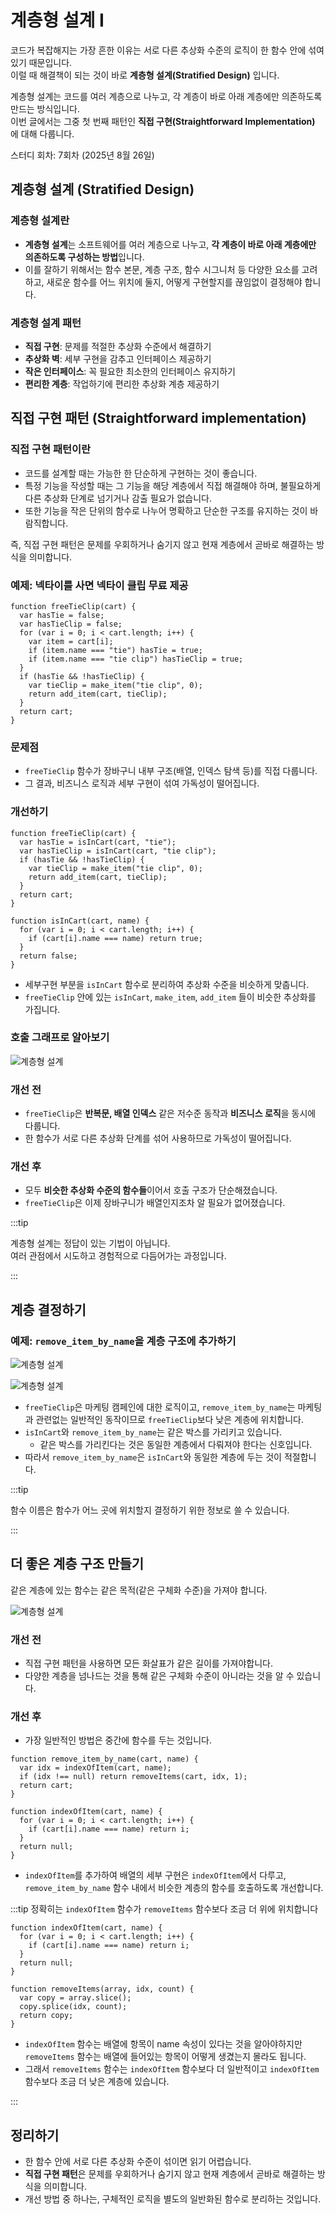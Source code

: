 # 계층형 설계 I

코드가 복잡해지는 가장 흔한 이유는 서로 다른 추상화 수준의 로직이 한 함수 안에 섞여 있기 때문입니다.<br/>
이럴 때 해결책이 되는 것이 바로 **계층형 설계(Stratified Design)** 입니다.

계층형 설계는 코드를 여러 계층으로 나누고, 각 계층이 바로 아래 계층에만 의존하도록 만드는 방식입니다.<br/>
이번 글에서는 그중 첫 번째 패턴인 **직접 구현(Straightforward Implementation)** 에 대해 다룹니다.

<span class="study-date"> 스터디 회차: 7회차 (2025년 8월 26일)</span>

## 계층형 설계 (Stratified Design)

### 계층형 설계란

- **계층형 설계**는 소프트웨어를 여러 계층으로 나누고, **각 계층이 바로 아래 계층에만 의존하도록 구성하는 방법**입니다.
- 이를 잘하기 위해서는 함수 본문, 계층 구조, 함수 시그니처 등 다양한 요소를 고려하고, 새로운 함수를 어느 위치에 둘지, 어떻게 구현할지를 끊임없이 결정해야 합니다.

### 계층형 설계 패턴

- **직접 구현**: 문제를 적절한 추상화 수준에서 해결하기
- **추상화 벽**: 세부 구현을 감추고 인터페이스 제공하기
- **작은 인터페이스**: 꼭 필요한 최소한의 인터페이스 유지하기
- **편리한 계층**: 작업하기에 편리한 추상화 계층 제공하기

## 직접 구현 패턴 (Straightforward implementation)

### 직접 구현 패턴이란

- 코드를 설계할 때는 가능한 한 단순하게 구현하는 것이 좋습니다.
- 특정 기능을 작성할 때는 그 기능을 해당 계층에서 직접 해결해야 하며, 불필요하게 다른 추상화 단계로 넘기거나 감출 필요가 없습니다.
- 또한 기능을 작은 단위의 함수로 나누어 명확하고 단순한 구조를 유지하는 것이 바람직합니다.

즉, 직접 구현 패턴은 문제를 우회하거나 숨기지 않고 현재 계층에서 곧바로 해결하는 방식을 의미합니다.

### 예제: 넥타이를 사면 넥타이 클립 무료 제공

```tsx{2-8}
function freeTieClip(cart) {
  var hasTie = false;
  var hasTieClip = false;
  for (var i = 0; i < cart.length; i++) {
    var item = cart[i];
    if (item.name === "tie") hasTie = true;
    if (item.name === "tie clip") hasTieClip = true;
  }
  if (hasTie && !hasTieClip) {
    var tieClip = make_item("tie clip", 0);
    return add_item(cart, tieClip);
  }
  return cart;
}
```

### 문제점

- `freeTieClip` 함수가 장바구니 내부 구조(배열, 인덱스 탐색 등)를 직접 다룹니다.
- 그 결과, 비즈니스 로직과 세부 구현이 섞여 가독성이 떨어집니다.

### 개선하기

```tsx{2,3,11-16}
function freeTieClip(cart) {
  var hasTie = isInCart(cart, "tie");
  var hasTieClip = isInCart(cart, "tie clip");
  if (hasTie && !hasTieClip) {
    var tieClip = make_item("tie clip", 0);
    return add_item(cart, tieClip);
  }
  return cart;
}

function isInCart(cart, name) {
  for (var i = 0; i < cart.length; i++) {
    if (cart[i].name === name) return true;
  }
  return false;
}
```

- 세부구현 부분을 `isInCart` 함수로 분리하여 추상화 수준을 비슷하게 맞춥니다.
- `freeTieClip` 안에 있는 `isInCart`, `make_item`, `add_item` 들이 비슷한 추상화를 가집니다.

### 호출 그래프로 알아보기

![계층형 설계](/images/8-1.webp)

### 개선 전

- `freeTieClip`은 **반복문, 배열 인덱스** 같은 저수준 동작과 **비즈니스 로직**을 동시에 다룹니다.
- 한 함수가 서로 다른 추상화 단계를 섞어 사용하므로 가독성이 떨어집니다.

### 개선 후

- 모두 **비슷한 추상화 수준의 함수들**이어서 호출 구조가 단순해졌습니다.
- `freeTieClip`은 이제 장바구니가 배열인지조차 알 필요가 없어졌습니다.

:::tip

계층형 설계는 정답이 있는 기법이 아닙니다.<br/>
여러 관점에서 시도하고 경험적으로 다듬어가는 과정입니다.

:::

## 계층 결정하기

### 예제: `remove_item_by_name`을 계층 구조에 추가하기

![계층형 설계](/images/8-2.webp)

![계층형 설계](/images/8-3.webp)

- `freeTieClip`은 마케팅 캠페인에 대한 로직이고, `remove_item_by_name`는 마케팅과 관련없는 일반적인 동작이므로 `freeTieClip`보다 낮은 계층에 위치합니다.
- `isInCart`와 `remove_item_by_name`는 같은 박스를 가리키고 있습니다.
  - 같은 박스를 가리킨다는 것은 동일한 계층에서 다뤄져야 한다는 신호입니다.
- 따라서 `remove_item_by_name`은 `isInCart`와 동일한 계층에 두는 것이 적절합니다.

:::tip

함수 이름은 함수가 어느 곳에 위치할지 결정하기 위한 정보로 쓸 수 있습니다.

:::

## 더 좋은 계층 구조 만들기

같은 계층에 있는 함수는 같은 목적(같은 구체화 수준)을 가져야 합니다.

![계층형 설계](/images/8-4.webp)

### 개선 전

- 직접 구현 패턴을 사용하면 모든 화살표가 같은 길이를 가져야합니다.
- 다양한 계층을 넘나드는 것을 통해 같은 구체화 수준이 아니라는 것을 알 수 있습니다.

### 개선 후

- 가장 일반적인 방법은 중간에 함수를 두는 것입니다.

```tsx{2,7-12}
function remove_item_by_name(cart, name) {
  var idx = indexOfItem(cart, name);
  if (idx !== null) return removeItems(cart, idx, 1);
  return cart;
}

function indexOfItem(cart, name) {
  for (var i = 0; i < cart.length; i++) {
    if (cart[i].name === name) return i;
  }
  return null;
}
```

- `indexOfItem`를 추가하여 배열의 세부 구현은 `indexOfItem`에서 다루고, `remove_item_by_name` 함수 내에서 비슷한 계층의 함수를 호출하도록 개선합니다.

:::tip 정확히는 `indexOfItem` 함수가 `removeItems` 함수보다 조금 더 위에 위치합니다

```ts{3}
function indexOfItem(cart, name) {
  for (var i = 0; i < cart.length; i++) {
    if (cart[i].name === name) return i;
  }
  return null;
}

function removeItems(array, idx, count) {
  var copy = array.slice();
  copy.splice(idx, count);
  return copy;
}
```

- `indexOfItem` 함수는 배열에 항목이 name 속성이 있다는 것을 알아야하지만 `removeItems` 함수는 배열에 들어있는 항목이 어떻게 생겼는지 몰라도 됩니다.
- 그래서 `removeItems` 함수는 `indexOfItem` 함수보다 더 일반적이고 `indexOfItem` 함수보다 조금 더 낮은 계층에 있습니다.

:::

## 정리하기

- 한 함수 안에 서로 다른 추상화 수준이 섞이면 읽기 어렵습니다.
- **직접 구현 패턴**은 문제를 우회하거나 숨기지 않고 현재 계층에서 곧바로 해결하는 방식을 의미합니다.
- 개선 방법 중 하나는, 구체적인 로직을 별도의 일반화된 함수로 분리하는 것입니다.
